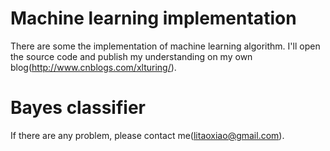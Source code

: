 # Machine learning implementation
There are some the implementation of machine learning algorithm. I'll open the source code and publish my understanding on my own blog(http://www.cnblogs.com/xlturing/). 

# Bayes classifier

If there are any problem, please contact me(litaoxiao@gmail.com).
